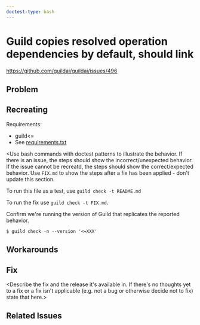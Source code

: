 ```yaml
---
doctest-type: bash
---
```


# Guild copies resolved operation dependencies by default, should link

https://github.com/guildai/guildai/issues/496

## Problem

<Outline the problem as you see it. This should not be a copy-paste of
the issue as we already have that info.>

## Recreating

Requirements:

- guild<=<applicable Guild version>
- See [requirements.txt](requirements.txt)

<Use bash commands with doctest patterns to illustrate the
behavior. If there is an issue, the steps should show the
incorrect/unexpected behavior. If the issue cannot be recreatd, the
steps should show the correct/expected behavior. Use `FIX.md` to show
the steps after a fix has been applied - don't update this section.

To run this file as a test, use `guild check -t README.md`

To run the fix use `guild check -t FIX.md`.

Confirm we're running the version of Guild that replicates the
reported behavior.

    $ guild check -n --version '<=XXX'

## Workarounds

<Describe any way the issue can be worked-around without the
fix. State if there are no known work-arounds.>

## Fix

<Describe the fix and the release it's available in. If there's no
thoughts yet to a fix or a fix isn't applicable (e.g. not a bug or
otherwise decide not to fix) state that here.>

## Related Issues

<List any related issues using their full GitHub URL.>
